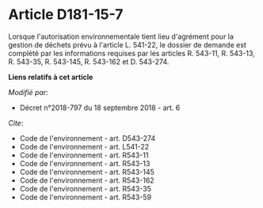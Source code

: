 # Article D181-15-7

Lorsque l'autorisation environnementale tient lieu d'agrément pour la gestion de déchets prévu à l'article L. 541-22, le
dossier de demande est complété par les informations requises par les articles R. 543-11, R. 543-13, R. 543-35, R. 543-145,
R. 543-162 et D. 543-274.

**Liens relatifs à cet article**

_Modifié par_:

  - Décret n°2018-797 du 18 septembre 2018 - art. 6

_Cite_:

  - Code de l'environnement - art. D543-274
  - Code de l'environnement - art. L541-22
  - Code de l'environnement - art. R543-11
  - Code de l'environnement - art. R543-13
  - Code de l'environnement - art. R543-145
  - Code de l'environnement - art. R543-162
  - Code de l'environnement - art. R543-35
  - Code de l'environnement - art. R543-59
